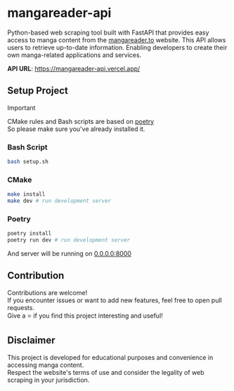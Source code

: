 # mangareader-api

Python-based web scraping tool built with FastAPI that provides easy access to manga content from the [mangareader.to](https://mangareader.to) website. This API allows users to retrieve up-to-date information. Enabling developers to create their own manga-related applications and services.

**API URL**: https://mangareader-api.vercel.app/

## Setup Project

> [!IMPORTANT]
> CMake rules and Bash scripts are based on [poetry](https://python-poetry.org/)\
> So please make sure you've already installed it.

### Bash Script
```bash
bash setup.sh
```
### CMake
```bash
make install
make dev # run development server
```
### Poetry
```bash
poetry install
poetry run dev # run development server
```
And server will be running on [0.0.0.0:8000](http://0.0.0.0:8000)

## Contribution

Contributions are welcome!\
If you encounter issues or want to add new features, feel free to open pull requests.\
Give a ⭐️ if you find this project interesting and useful!

## Disclaimer

This project is developed for educational purposes and convenience in accessing manga content.\
Respect the website's terms of use and consider the legality of web scraping in your jurisdiction.
